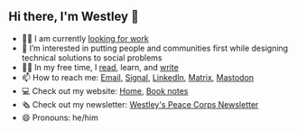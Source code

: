 ## Hi there, I'm Westley 👋

- 🧑‍🏭 I am currently [looking for work](https://wwinks.com/cv/)
- 🌱 I’m interested in putting people and communities first while designing technical solutions to social problems
- 🧑‍🎓 In my free time, I [read](https://wwinks.com/b/), learn, and [write](https://wwinks.com/p/)
- 📫 How to reach me: [Email](mailto:westleywinks@protonmail.com), [Signal](https://signal.me/#eu/p8gGgF-u3RiUKNbiiaFd7xwOGpLyHktakmV3Efy0WKQOKNrJ43ZCBbopuAhOFuKm), [LinkedIn](https://www.linkedin.com/in/westley-winks/), [Matrix](https://matrix.to/#/@ww:omg.lol), [Mastodon](https://social.lol/@ww)
- 💻 Check out my website: [Home](https://wwinks.com/), [Book notes](https://wwinks.com/b/)
- 🗞 Check out my newsletter: [Westley's Peace Corps Newsletter](https://wwinks.com/peace-corps/)
- 😄 Pronouns: he/him

<!--
**Westley-Winks/Westley-Winks** is a ✨ _special_ ✨ repository because its `README.md` (this file) appears on your GitHub profile.

Here are some ideas to get you started:

- 👯 I’m looking to collaborate on ...
- 🤔 I’m looking for help with ...
- 💬 Ask me about ...
- ⚡ Fun fact: ...
-->
